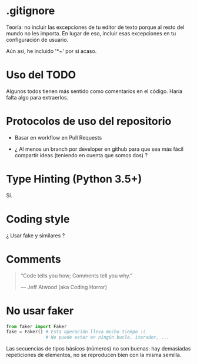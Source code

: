# .gitignore

Teoría: no incluir las excepciones de tu editor de texto porque al resto del mundo no les importa. En lugar de eso,
incluir esas excepciones en tu configuración de usuario.

Aún así, he incluido '*~' por si acaso.


# Uso del TODO

Algunos todos tienen más sentido como comentarios en el código.
Haría falta algo para extraerlos.


# Protocolos de uso del repositorio

  - Basar en workflow en Pull Requests

  - ¿ Al menos un branch por developer en github para que sea más fácil compartir ideas (teniendo en cuenta que somos dos) ?


# Type Hinting (Python 3.5+)

Sí.


# Coding style

¿ Usar fake y similares ?


# Comments

  > “Code tells you how; Comments tell you why.”
  >
  > — Jeff Atwood (aka Coding Horror)


# No usar faker

```python
from faker import Faker
fake = Faker() # Esta operación lleva mucho tiempo :(
               # No puede estar en ningún bucle, iterador, ...
```

Las secuencias de tipos básicos (números) no son buenas: hay demasiadas
repeticiones de elementos, no se reproducen bien con la misma semilla.

